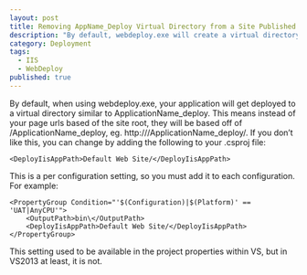 ```yaml
---
layout: post
title: Removing AppName_Deploy Virtual Directory from a Site Published with Web Deploy
description: "By default, webdeploy.exe will create a virtual directory named YourAppName_deploy in IIS and deploy your site there.   This is usually not desirable.   Here's how to change that."
category: Deployment
tags: 
  - IIS
  - WebDeploy
published: true
---
```


By default, when using webdeploy.exe,  your application will get deployed to a virtual directory similar to ApplicationName_deploy.  This means instead of your page urls based of the site root, they will be based off of /ApplicationName_deploy, eg. http://<site>/ApplicationName_deploy/.
If you don’t like this, you can change by adding the following to your .csproj file:

    <DeployIisAppPath>Default Web Site/</DeployIisAppPath>

This is a per configuration setting, so you must add it to each configuration.  For example:
  
    <PropertyGroup Condition="'$(Configuration)|$(Platform)' == 'UAT|AnyCPU'">
        <OutputPath>bin\</OutputPath>
        <DeployIisAppPath>Default Web Site/</DeployIisAppPath>
    </PropertyGroup>

This setting used to be available in the project properties within VS, but in VS2013 at least, it is not.